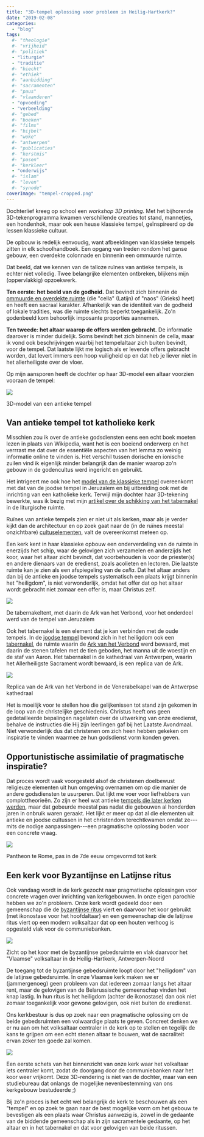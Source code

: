 ```yaml
---
title: "3D-tempel oplossing voor probleem in Heilig-Hartkerk?"
date: "2019-02-08"
categories: 
  - "blog"
tags:
  #- "theologie"
  #- "vrijheid"
  #- "politiek"
  - "liturgie"
  - "traditie"
  #- "biecht"
  #- "ethiek"
  #- "aanbidding"
  #- "sacramenten"
  #- "paus"
  #- "vlaanderen"
  - "opvoeding"
  - "verbeelding"
  #- "gebed"
  #- "boeken"
  #- "films"
  #- "bijbel"
  #- "woke"
  #- "antwerpen"
  #- "publicaties"
  #- "kerstmis"
  #- "pasen"
  #- "kerkleer"
  - "onderwijs"
  #- "islam"
  #- "leven"
  #- "synode"
coverImage: "tempel-cropped.png"
---
```


Dochterlief kreeg op school een _workshop 3D printing_. Met het bijhorende 3D-tekenprogramma kwamen verschillende creaties tot stand, mannetjes, een hondenhok, maar ook een heuse klassieke tempel, geïnspireerd op de lessen klassieke cultuur.  

De opbouw is redelijk eenvoudig, want afbeeldingen van klassieke tempels zitten in elk schoolhandboek. Een opgang van treden rondom het ganse gebouw, een overdekte colonnade en binnenin een ommuurde ruimte.  

Dat beeld, dat we kennen van de talloze ruïnes van antieke tempels, is echter niet volledig. Twee belangrijke elementen ontbreken, blijkens mijn (oppervlakkig) opzoekwerk.  

**Ten eerste: het beeld van de godheid.** Dat bevindt zich binnenin de [ommuurde en overdekte ruimte](https://en.wikipedia.org/wiki/Cella) (die "cella" (Latijn) of "naos" (Grieks) heet) en heeft een sacraal karakter. Afhankelijk van de identiteit van de godheid of lokale tradities, was die ruimte slechts beperkt toegankelijk. Zo'n godenbeeld kom behoorlijk imposante proporties aannemen.  

**Ten tweede: het altaar waarop de offers werden gebracht.** De informatie daarover is minder duidelijk. Soms bevindt het zich binnenin de cella, maar ik vond ook beschrijvingen waarbij het tempelaltaar zich buiten bevindt, voor de tempel. Dat laatste lijkt me logisch als er levende offers gebracht worden, dat levert immers een hoop vuiligheid op en dat heb je liever niet in het allerheiligste over de vloer.  

Op mijn aansporen heeft de dochter op haar 3D-model een altaar voorzien vooraan de tempel:

![](images/image-1-700x394.png)

3D-model van een antieke tempel

## Van antieke tempel tot katholieke kerk  

Misschien zou ik over de antieke godsdiensten eens een echt boek moeten lezen in plaats van Wikipedia, want het is een boeiend onderwerp en het verrrast me dat over de essentiële aspecten van het lemma zo weinig informatie online te vinden is. Het verschil tussen dorische en ionische zuilen vind ik eigenlijk minder belangrijk dan de manier waarop zo'n gebouw in de godencultus werd ingericht en gebruikt.  

Het intrigeert me ook hoe het [model van de klassieke tempel](https://www.ancient.eu/temple/) overeenkomt met dat van de joodse tempel in Jeruzalem en bij uitbreiding ook met de inrichting van een katholieke kerk. Terwijl mijn dochter haar 3D-tekening bewerkte, was ik bezig met mijn [artikel over de schikking van het tabernakel](/blog/__trashed/) in de liturgische ruimte.  

Ruïnes van antieke tempels zien er niet uit als kerken, maar als je verder kijkt dan de architectuur en op zoek gaat naar de (in de ruïnes meestal onzichtbare) [cultuselementen](https://nl.wikipedia.org/wiki/Grieks_heiligdom), valt de overeenkomst meteen op.  

Een kerk kent in haar klassieke opbouw een onderverdeling van de ruimte in enerzijds het schip, waar de gelovigen zich verzamelen en anderzijds het koor, waar het altaar zicht bevindt, dat voorbehouden is voor de priester(s) en andere dienaars van de eredienst, zoals acolieten en lectoren. Die laatste ruimte kan je zien als een afspiegeling van de _cella_. Dat het altaar anders dan bij de antieke en joodse tempels systematisch een plaats krijgt binnenin het "heiligdom", is niet verwonderlijk, omdat het offer dat op het altaar wordt gebracht niet zomaar een offer is, maar Christus zelf.  

![](images/tabernakeltent-700x466.jpg)

De tabernakeltent, met daarin de Ark van het Verbond, voor het onderdeel werd van de tempel van Jeruzalem

Ook het tabernakel is een element dat je kan verbinden met de oude tempels. In de [joodse tempel](https://nl.wikipedia.org/wiki/Joodse_tempel) bevond zich in het heiligdom ook een [tabernakel](https://nl.wikipedia.org/wiki/Tabernakel_(tent)), de ruimte waarin de [Ark van het Verbond](https://nl.wikipedia.org/wiki/Ark_van_het_Verbond) werd bewaard, met daarin de stenen tafelen met de tien geboden, het manna uit de woestijn en de staf van Aaron. Het tabernakel in de kathedraal van Antwerpen, waarin het Allerheiligste Sacrament wordt bewaard, is een replica van de Ark.  

![](images/venerabelkapel-tabernakel-cropped.jpg)

Replica van de Ark van het Verbond in de Venerabelkapel van de Antwerpse kathedraal

Het is moeilijk voor te stellen hoe die gelijkenissen tot stand zijn gekomen in de loop van de christelijke geschiedenis. Christus heeft ons geen gedetailleerde bepalingen nagelaten over de uitwerking van onze eredienst, behalve de instructies die Hij zijn leerlingen gaf bij het Laatste Avondmaal. Niet verwonderlijk dus dat christenen om zich heen hebben gekeken om inspiratie te vinden waarmee ze hun godsdienst vorm konden geven.  

## Opportunistische assimilatie of pragmatische inspiratie?  

Dat proces wordt vaak voorgesteld alsof de christenen doelbewust religieuze elementen uit hun omgeving overnamen om op die manier de andere godsdiensten te usurperen. Dat lijkt me voer voor liefhebbers van complottheorieën. Zo zijn er heel wat antieke [tempels die later kerken werden](https://en.wikipedia.org/wiki/Christianized_sites), maar dat gebeurde meestal pas nadat die gebouwen al honderden jaren in onbruik waren geraakt. Het lijkt er meer op dat al die elementen uit antieke en joodse cultussen in het christendom terechtkwamen omdat ze---mits de nodige aanpassingen---een pragmatische oplossing boden voor een concrete vraag.  

![](images/Einblick_Panorama_Pantheon_Rom-700x292.jpg)

Pantheon te Rome, pas in de 7de eeuw omgevormd tot kerk

## Een kerk voor Byzantijnse en Latijnse ritus  

Ook vandaag wordt in de kerk gezocht naar pragmatische oplossingen voor concrete vragen over inrichting van kerkgebouwen. In onze eigen parochie hebben we zo'n probleem. Onze kerk wordt gedeeld door een gemeenschap die de [byzantijnse ritus](https://www.kerknet.be/parochie-heilig-hart-van-jezus-antwerpen/informatie/belarussische-grieks-katholieke-gemeenschap) viert en daarvoor het koor gebruikt (met ikonostase voor het hoofdaltaar) en een gemeenschap die de latijnse ritus viert op een modern volksaltaar dat op een houten verhoog is opgesteld vlak voor de communiebanken.  

![](images/binnenzicht-vanop-doksaal.jpg)

Zicht op het koor met de byzantijnse gebedsruimte en vlak daarvoor het "Vlaamse" volksaltaar in de Heilig-Hartkerk, Antwerpen-Noord

De toegang tot de byzantijnse gebedsruimte loopt door het "heiligdom" van de latijnse gebedsruimte. In onze Vlaamse kerk maken we er (jammergenoeg) geen probleem van dat iedereen zomaar langs het altaar rent, maar de gelovigen van de Belarussische gemeenschap vinden het knap lastig. In hun ritus is het heiligdom (achter de ikonostase) dan ook niet zomaar toegankelijk voor gewone gelovigen, ook niet buiten de eredienst.  

Ons kerkbestuur is dus op zoek naar een pragmatische oplossing om de beide gebedsruimten een volwaardige plaats te geven. Concreet denken we er nu aan om het volksaltaar centraler in de kerk op te stellen en tegelijk de kans te grijpen om een echt stenen altaar te bouwen, wat de sacraliteit ervan zeker ten goede zal komen.

![](images/nieuw-volksaltaar-3d-700x515.png)

Een eerste schets van het binnenzicht van onze kerk waar het volkaltaar iets centraler komt, zodat de doorgang door de communiebanken naar het koor weer vrijkomt. Deze 3D-rendering is niet van de dochter, maar van een studiebureau dat onlangs de mogelijke nevenbestemming van ons kerkgebouw bestudeerde ;)

Bij zo'n proces is het echt wel belangrijk de kerk te beschouwen als een "tempel" en op zoek te gaan naar de best mogelijke vorm om het gebouw te bevestigen als een plaats waar Christus aanwezig is, zowel in de gedaante van de biddende gemeenschap als in zijn sacramentele gedaante, op het altaar en in het tabernakel en dat voor gelovigen van beide ritussen.
